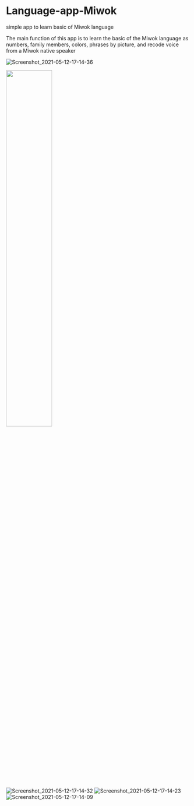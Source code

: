 # Language-app-Miwok
simple app to learn basic of Miwok language


The main function of this app is to learn the basic of the Miwok language as numbers, family members, colors, phrases  by picture, and recode voice from a Miwok native speaker

![Screenshot_2021-05-12-17-14-36](https://user-images.githubusercontent.com/56397578/117984618-0b63b380-b349-11eb-858f-963d83265e65.png)

<img src="https://user-images.githubusercontent.com/56397578/117984618-0b63b380-b349-11eb-858f-963d83265e65.png" width=50% height=50%>

![Screenshot_2021-05-12-17-14-32](https://user-images.githubusercontent.com/56397578/117984650-10c0fe00-b349-11eb-8eb5-3bf6d6af9c29.png)
![Screenshot_2021-05-12-17-14-23](https://user-images.githubusercontent.com/56397578/117984667-13235800-b349-11eb-84d5-289319c8292b.png)
![Screenshot_2021-05-12-17-14-09](https://user-images.githubusercontent.com/56397578/117984682-14ed1b80-b349-11eb-9818-00f476384a91.png)

